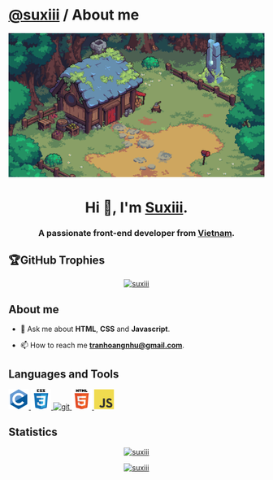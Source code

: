 # [@suxiii](https://github.com/suxiii) / About me

 <img src="https://raw.githubusercontent.com/suxiii/suxiii/master/Banner1.gif" alt="Banner 1">

<h1 align="center">Hi 👋, I'm
    <a href="https://github.com/suxiii">Suxiii</a>.
</h1>
<h3 align="center">A passionate front-end developer from
    <a href="https://en.wikipedia.org/wiki/Vietnam">Vietnam</a>.
</h3>

## 🏆GitHub Trophies

<p align="center">
    <a href="#github-trophies">
        <img src="https://github-profile-trophy.vercel.app/?username=suxiii&theme=dracula&no-frame=true&no-bg=false&margin-w=4" alt="suxiii" />
    </a>
</p>

## About me

<!-- - 🔭 I’m currently working on **[Tuturuuu](https://www.tuturuuu.com)**. -->

- 💬 Ask me about **HTML**, **CSS** and **Javascript**.

- 📫 How to reach me **<tranhoangnhu@gmail.com>**.

<!-- ## Connect with me

<p align="left">
    <a href="https://twitter.com/vohoangphuc_" target="blank">
        <img align="center" src="https://raw.githubusercontent.com/rahuldkjain/github-profile-readme-generator/master/src/images/icons/Social/twitter.svg" alt="vohoangphuc_" height="30" width="40" />
    </a>
    <a href="https://linkedin.com/in/vohoangphuc" target="blank">
        <img align="center" src="https://raw.githubusercontent.com/rahuldkjain/github-profile-readme-generator/master/src/images/icons/Social/linked-in-alt.svg" alt="vohoangphuc" height="30" width="40" />
    </a>
    <a href="https://www.leetcode.com/vohoangphuc" target="blank">
        <img align="center" src="https://raw.githubusercontent.com/rahuldkjain/github-profile-readme-generator/master/src/images/icons/Social/leet-code.svg" alt="vohoangphuc" height="30" width="40" />
    </a>
</p> -->

## Languages and Tools

<p align="left">
    <a href="https://www.cprogramming.com/" target="_blank" rel="noreferrer">
        <img src="https://raw.githubusercontent.com/devicons/devicon/master/icons/c/c-original.svg" alt="c" width="40" height="40"/>
    </a>
    <a href="https://www.w3schools.com/css/" target="_blank" rel="noreferrer">
        <img src="https://raw.githubusercontent.com/devicons/devicon/master/icons/css3/css3-original-wordmark.svg" alt="css3" width="40" height="40"/>
    </a>
    <a href="https://git-scm.com/" target="_blank" rel="noreferrer">
        <img src="https://www.vectorlogo.zone/logos/git-scm/git-scm-icon.svg" alt="git" width="40" height="40"/>
    </a>
    <a href="https://www.w3.org/html/" target="_blank" rel="noreferrer">
        <img src="https://raw.githubusercontent.com/devicons/devicon/master/icons/html5/html5-original-wordmark.svg" alt="html5" width="40" height="40"/>
    </a>
    <a href="https://developer.mozilla.org/en-US/docs/Web/JavaScript" target="_blank" rel="noreferrer">
        <img src="https://raw.githubusercontent.com/devicons/devicon/master/icons/javascript/javascript-original.svg" alt="javascript" width="40" height="40"/>
    </a>
</p>

## Statistics

<p align="center">
    <a href="#statistics">
        <img src="https://github-readme-stats.vercel.app/api?username=suxiii&theme=dracula&hide_border=true&include_all_commits=true&count_private=true" alt="suxiii" />
    </a>
</p>

<p align="center">
    <a href="#statistics">
        <img src="https://github-readme-streak-stats.herokuapp.com/?user=suxiii&theme=dracula&hide_border=true" alt="suxiii" />
    </a>
</p>
